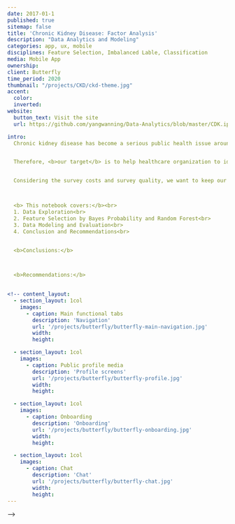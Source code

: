 ```yaml
---
date: 2017-01-1
published: true
sitemap: false
title: 'Chronic Kidney Disease: Factor Analysis' 
description: "Data Analytics and Modeling"
categories: app, ux, mobile
disciplines: Feature Selection, Imbalanced Lable, Classification
media: Mobile App
ownership:
client: Butterfly
time_period: 2020
thumbnail: "/projects/CKD/ckd-theme.jpg"
accent:
  color:
  inverted:
website:
  button_text: Visit the site
  url: https://github.com/yangwanning/Data-Analytics/blob/master/CDK.ipynb

intro:
  Chronic kidney disease has become a serious public health issue around the world. The overall prevelance of CKD in the general population is approximately 14% and is still increasing. The high growth of CKD can result in considerable healthcare cost and impose restrictions on many patients' daily livings. One way to reduce the economic burden of CKD would be <b>early intervention</b>, with <b>early diagnosis and treatment</b>, it is possible to slow the progression of CKD.


  Therefore, <b>our target</b> is to help healthcare organization to identify the individuals with high risk of CKD. In order to achieve it, <b>our approach</b> is to collect public data and use them to build the final predictive model. 


  Considering the survey costs and survey quality, we want to keep our survey process simple but effective, that is, to ask public only several determined questions. According to previous research, CKD can be cuased by different risk factors such as race, gender, age, and family history. Moreover, smoking, obesity, hypertension, and diabetes mellitus can also lead to CKD. So <b>our challenge</b> is how to identify the most important risk factor among all possible information. 



  <b> This notebook covers:</b><br>
  1. Data Exploration<br>
  2. Feature Selection by Bayes Probability and Random Forest<br>
  3. Data Modeling and Evaluation<br>
  4. Conclusion and Recommendations<br>


  <b>Conclusions:</b>



  <b>Recommendations:</b>
    

<!-- content_layout:
  - section_layout: 1col
    images:
      - caption: Main functional tabs
        description: 'Navigation'
        url: '/projects/butterfly/butterfly-main-navigation.jpg'
        width:
        height:

  - section_layout: 1col
    images:
      - caption: Public profile media
        description: 'Profile screens'
        url: '/projects/butterfly/butterfly-profile.jpg'
        width:
        height:

  - section_layout: 1col
    images:
      - caption: Onboarding
        description: 'Onboarding'
        url: '/projects/butterfly/butterfly-onboarding.jpg'
        width:
        height:

  - section_layout: 1col
    images:
      - caption: Chat
        description: 'Chat'
        url: '/projects/butterfly/butterfly-chat.jpg'
        width:
        height:
---
```

 -->